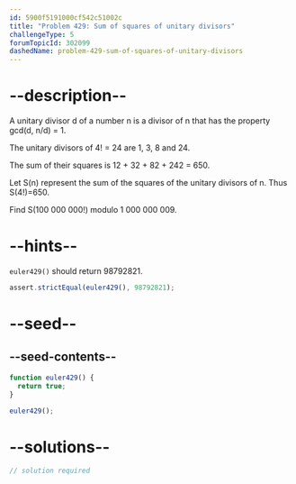 ```yaml
---
id: 5900f5191000cf542c51002c
title: "Problem 429: Sum of squares of unitary divisors"
challengeType: 5
forumTopicId: 302099
dashedName: problem-429-sum-of-squares-of-unitary-divisors
---
```


# --description--

A unitary divisor d of a number n is a divisor of n that has the property gcd(d, n/d) = 1.

The unitary divisors of 4! = 24 are 1, 3, 8 and 24.

The sum of their squares is 12 + 32 + 82 + 242 = 650.

Let S(n) represent the sum of the squares of the unitary divisors of n. Thus S(4!)=650.

Find S(100 000 000!) modulo 1 000 000 009.

# --hints--

`euler429()` should return 98792821.

```js
assert.strictEqual(euler429(), 98792821);
```

# --seed--

## --seed-contents--

```js
function euler429() {
  return true;
}

euler429();
```

# --solutions--

```js
// solution required
```
